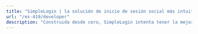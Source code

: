 ```yaml
---
title: "SimpleLogin | la solución de inicio de sesión social más intuitiva para los desarrolladores"
url: "/es-419/developer"
description: "Construida desde cero, SimpleLogin intenta tener la mejor experiencia para desarrolladores."
---
```


